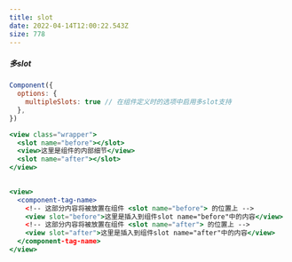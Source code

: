 ```yaml
---
title: slot
date: 2022-04-14T12:00:22.543Z
size: 778
---
```

##### 多slot

```jsx
Component({
  options: {
    multipleSlots: true // 在组件定义时的选项中启用多slot支持
  },
})

<view class="wrapper">
  <slot name="before"></slot>
  <view>这里是组件的内部细节</view>
  <slot name="after"></slot>
</view>

  
<view>
  <component-tag-name>
    <!-- 这部分内容将被放置在组件 <slot name="before"> 的位置上 -->
    <view slot="before">这里是插入到组件slot name="before"中的内容</view>
    <!-- 这部分内容将被放置在组件 <slot name="after"> 的位置上 -->
    <view slot="after">这里是插入到组件slot name="after"中的内容</view>
  </component-tag-name>
</view>
```


[^ref]: https://developers.weixin.qq.com/miniprogram/dev/framework/custom-component/wxml-wxss.html

